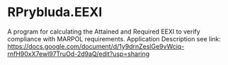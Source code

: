 # RPrybluda.EEXI
A program for calculating the Attained and Required EEXI to verify compliance with MARPOL requirements.
Application Description see link:
https://docs.google.com/document/d/1y9drnZeslGe9vWciq-rnfH90xX7ewl97TruOd-2d9aQ/edit?usp=sharing
